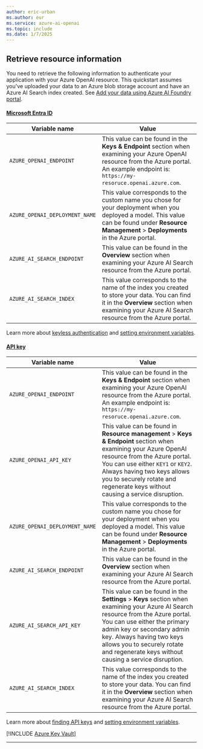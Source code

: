 ```yaml
---
author: eric-urban 
ms.author: eur 
ms.service: azure-ai-openai
ms.topic: include
ms.date: 1/7/2025
---
```


## Retrieve resource information

You need to retrieve the following information to authenticate your application with your Azure OpenAI resource. This quickstart assumes you've uploaded your data to an Azure blob storage account and have an Azure AI Search index created. See [Add your data using Azure AI Foundry portal](../use-your-data-quickstart.md?pivots=programming-language-studio).

#### [Microsoft Entra ID](#tab/keyless)

|Variable name | Value |
|--------------------------|-------------|
| `AZURE_OPENAI_ENDPOINT`               | This value can be found in the **Keys & Endpoint** section when examining your Azure OpenAI resource from the Azure portal. An example endpoint is: `https://my-resoruce.openai.azure.com`.|
| `AZURE_OPENAI_DEPLOYMENT_NAME` | This value corresponds to the custom name you chose for your deployment when you deployed a model. This value can be found under **Resource Management** > **Deployments** in the Azure portal.|
| `AZURE_AI_SEARCH_ENDPOINT` | This value can be found in the **Overview** section when examining your Azure AI Search resource from the Azure portal. |
| `AZURE_AI_SEARCH_INDEX` | This value corresponds to the name of the index you created to store your data. You can find it in the **Overview** section when examining your Azure AI Search resource from the Azure portal. |

Learn more about [keyless authentication](/azure/ai-services/authentication) and [setting environment variables](/azure/ai-services/cognitive-services-environment-variables).

#### [API key](#tab/api-key)

|Variable name | Value |
|--------------------------|-------------|
| `AZURE_OPENAI_ENDPOINT`               | This value can be found in the **Keys & Endpoint** section when examining your Azure OpenAI resource from the Azure portal. An example endpoint is: `https://my-resoruce.openai.azure.com`.|
| `AZURE_OPENAI_API_KEY` | This value can be found in **Resource management** > **Keys & Endpoint** section when examining your Azure OpenAI resource from the Azure portal. You can use either `KEY1` or `KEY2`. Always having two keys allows you to securely rotate and regenerate keys without causing a service disruption. |
| `AZURE_OPENAI_DEPLOYMENT_NAME` | This value corresponds to the custom name you chose for your deployment when you deployed a model. This value can be found under **Resource Management** > **Deployments** in the Azure portal.|
| `AZURE_AI_SEARCH_ENDPOINT` | This value can be found in the **Overview** section when examining your Azure AI Search resource from the Azure portal. |
| `AZURE_AI_SEARCH_API_KEY` | This value can be found in the **Settings** > **Keys** section when examining your Azure AI Search resource from the Azure portal. You can use either the primary admin key or secondary admin key. Always having two keys allows you to securely rotate and regenerate keys without causing a service disruption. |
| `AZURE_AI_SEARCH_INDEX` | This value corresponds to the name of the index you created to store your data. You can find it in the **Overview** section when examining your Azure AI Search resource from the Azure portal. |

Learn more about [finding API keys](/azure/ai-services/cognitive-services-environment-variables) and [setting environment variables](/azure/ai-services/cognitive-services-environment-variables).

[!INCLUDE [Azure Key Vault](~/reusable-content/ce-skilling/azure/includes/ai-services/security/azure-key-vault.md)]

---


